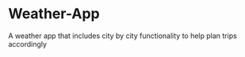 # Weather-App
A weather app that includes city by city functionality to help plan trips accordingly 
